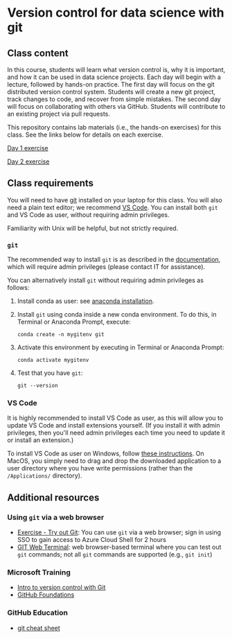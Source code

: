 # Version control for data science with git

## Class content

In this course, students will learn what version control is, why it is
important, and how it can be used in data science projects.
Each day will begin with a lecture, followed by hands-on practice.
The first day will focus on the git distributed version control system.
Students will create a new git project, track changes to code, and recover from
simple mistakes.
The second day will focus on collaborating with others via GitHub.
Students will contribute to an existing project via pull requests.

This repository contains lab materials (i.e., the hands-on exercises) for this
class.
See the links below for details on each exercise.

[Day 1 exercise](day1/instructions.md)

[Day 2 exercise](day2/instructions.md)

## Class requirements

You will need to have
[git](https://git-scm.com/book/en/v2/Getting-Started-Installing-Git)
installed on your laptop for this class.
You will also need a plain text editor; we recommend
[VS Code](https://code.visualstudio.com/Download).
You can install both `git` and VS Code as user, without requiring admin
privileges.

Familiarity with Unix will be helpful, but not strictly required.

### `git`

The recommended way to install `git` is as described in the
[documentation](https://git-scm.com/book/en/v2/Getting-Started-Installing-Git),
which will require admin privileges (please contact IT for assistance).

You can alternatively install `git` without requiring admin privileges as
follows:

1. Install conda as user: see
[anaconda installation](https://docs.anaconda.com/anaconda/install/).
2. Install `git` using conda inside a new conda environment. To do this,
in Terminal or Anaconda Prompt, execute:

    ```shell
    conda create -n mygitenv git
    ```

3. Activate this environment by executing in Terminal or Anaconda Prompt:

    ```shell
    conda activate mygitenv
    ```

4. Test that you have `git`:

    ```shell
    git --version
    ```

### VS Code

It is highly recommended to install VS Code as user, as this will allow you to
update VS Code and install extensions yourself. (If you install it with admin
privileges, then you'll need admin privileges each time you need to update it
or install an extension.)

To install VS Code as user on Windows, follow
[these instructions](https://code.visualstudio.com/docs/setup/windows).
On MacOS, you simply need to drag and drop the downloaded application to a
user directory where you have write permissions (rather than the
`/Applications/` directory).

## Additional resources

### Using `git` via a web browser

- [Exercise - Try out Git](https://learn.microsoft.com/en-us/training/modules/intro-to-git/2-exercise-configure-git):
You can use `git` via a web browser; sign in using SSO to gain access to
Azure Cloud Shell for 2 hours
- [GIT Web Terminal](https://git-terminal.js.org/): web browser-based terminal
where you can test out `git` commands; not all `git` commands are supported
(e.g., `git init`)

### Microsoft Training

- [Intro to version control with Git](https://learn.microsoft.com/en-us/training/paths/intro-to-vc-git/)
- [GitHub Foundations](https://learn.microsoft.com/en-us/training/paths/github-foundations/)

### GitHub Education

- [git cheat sheet](https://education.github.com/git-cheat-sheet-education.pdf)

